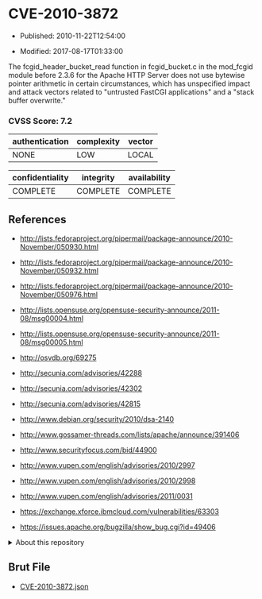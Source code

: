# CVE-2010-3872

- Published: 2010-11-22T12:54:00

- Modified: 2017-08-17T01:33:00

The fcgid_header_bucket_read function in fcgid_bucket.c in the mod_fcgid module before 2.3.6 for the Apache HTTP Server does not use bytewise pointer arithmetic in certain circumstances, which has unspecified impact and attack vectors related to "untrusted FastCGI applications" and a "stack buffer overwrite."

### CVSS Score: **7.2**

| authentication | complexity | vector |
| --- | --- | --- |
| NONE | LOW | LOCAL |

| confidentiality | integrity | availability |
| --- | --- | --- |
| COMPLETE | COMPLETE | COMPLETE |

## References

* http://lists.fedoraproject.org/pipermail/package-announce/2010-November/050930.html

* http://lists.fedoraproject.org/pipermail/package-announce/2010-November/050932.html

* http://lists.fedoraproject.org/pipermail/package-announce/2010-November/050976.html

* http://lists.opensuse.org/opensuse-security-announce/2011-08/msg00004.html

* http://lists.opensuse.org/opensuse-security-announce/2011-08/msg00005.html

* http://osvdb.org/69275

* http://secunia.com/advisories/42288

* http://secunia.com/advisories/42302

* http://secunia.com/advisories/42815

* http://www.debian.org/security/2010/dsa-2140

* http://www.gossamer-threads.com/lists/apache/announce/391406

* http://www.securityfocus.com/bid/44900

* http://www.vupen.com/english/advisories/2010/2997

* http://www.vupen.com/english/advisories/2010/2998

* http://www.vupen.com/english/advisories/2011/0031

* https://exchange.xforce.ibmcloud.com/vulnerabilities/63303

* https://issues.apache.org/bugzilla/show_bug.cgi?id=49406

<details>
<summary>About this repository</summary> 

  This repository is part of the project [Live Hack CVE](https://github.com/Live-Hack-CVE). Main website can be found [www.live-hack.org](https://www.live-hack.org) 
  
  Made by [Sn0wAlice](https://github.com/Sn0wAlice) for the people that care about security and need to have a feed of the latest CVEs. Hope you enjoy it, don't forget to star the repo and follow me on [Twitter](https://twitter.com/Sn0wAlice) and [Github](https://github.com/Sn0wAlice). And that is my [personnal website](https://www.alice-snow.me/)

  - [Home Page](https://github.com/Live-Hack-CVE)
  - [Framework](https://github.com/Live-Hack-CVE/cve-framework)
  - [CVE database](https://github.com/Live-Hack-CVE/full_database)
  - [Changelog](https://github.com/Live-Hack-CVE/Changelog)
</details>

## Brut File

* [CVE-2010-3872.json](https://raw.githubusercontent.com/Live-Hack-CVE/full_database/main/cves/2010/CVE-2010-3872.json)

